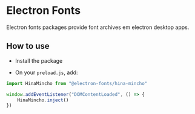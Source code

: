 # Electron Fonts

Electron fonts packages provide font archives em electron desktop apps.

## How to use

* Install the package

* On your `preload.js`, add:

```ts
import HinaMincho from "@electron-fonts/hina-mincho"

window.addEventListener("DOMContentLoaded", () => {
    HinaMincho.inject()
})
```